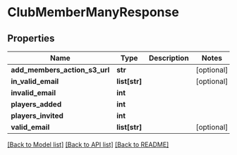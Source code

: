 # ClubMemberManyResponse

## Properties
Name | Type | Description | Notes
------------ | ------------- | ------------- | -------------
**add_members_action_s3_url** | **str** |  | [optional] 
**in_valid_email** | **list[str]** |  | [optional] 
**invalid_email** | **int** |  | 
**players_added** | **int** |  | 
**players_invited** | **int** |  | 
**valid_email** | **list[str]** |  | [optional] 

[[Back to Model list]](../README.md#documentation-for-models) [[Back to API list]](../README.md#documentation-for-api-endpoints) [[Back to README]](../README.md)

